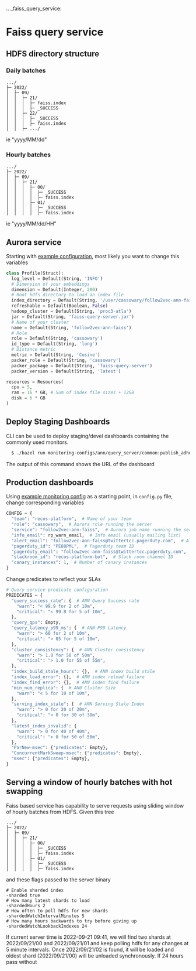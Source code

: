 .. \_faiss_query_service:

# Faiss query service

## HDFS directory structure

### Daily batches

```
.../
├─ 2022/
│  ├─ 09/
│  │  ├─ 21/
│  │  │  ├─ faiss.index
│  │  │  ├─ _SUCCESS
│  │  ├─ 22/
│  │  │  ├─ _SUCCESS
│  │  │  ├─ faiss.index
│  │  ├─ .../
```

ie "yyyy/MM/dd"

### Hourly batches

```
.../
├─ 2022/
│  ├─ 09/
│  │  ├─ 21/
│  │  │  ├─ 00/
│  │  │  │  ├─ _SUCCESS
│  │  │  │  ├─ faiss.index
│  │  │  ├─ 01/
│  │  │  │  ├─ _SUCCESS
│  │  │  │  ├─ faiss.index
```

ie "yyyy/MM/dd/HH"

## Aurora service

Starting with [example configuration](https://sourcegraph.twitter.biz/git.twitter.biz/source/-/blob/ann/scripts/recos-platform/follow2vec-ann-faiss/query-server.aurora), most likely you want to change this variables

```python
class Profile(Struct):
  log_level = Default(String, 'INFO')
  # Dimension of your embeddings
  dimension = Default(Integer, 200)
  # Root hdfs directory to load an index file
  index_directory = Default(String, '/user/cassowary/follow2vec-ann-faiss/pq100')
  refreshable = Default(Boolean, False)
  hadoop_cluster = Default(String, 'proc3-atla')
  jar = Default(String, 'faiss-query-server.jar')
  # Name of your cluster
  name = Default(String, 'follow2vec-ann-faiss')
  # Role
  role = Default(String, 'cassowary')
  id_type = Default(String, 'long')
  # Distance metric
  metric = Default(String, 'Cosine')
  packer_role = Default(String, 'cassowary')
  packer_package = Default(String, 'faiss-query-server')
  packer_version = Default(String, 'latest')

resources = Resources(
  cpu = 5,
  ram = 16 * GB, # Sum of index file sizes + 12GB
  disk = 6 * GB
)
```

## Deploy Staging Dashboards

CLI can be used to deploy staging/devel dashboards containing the commonly used monitors.

```bash
  $ ./bazel run monitoring-configs/ann/query_server/common:publish_adhoc_dashboard  -- --dc=<smf1|atla|pdxa> --role=<role> --service=<service_name> --env=staging | mon upload
```

The output of this command shows the URL of the dashboard

## Production dashboards

Using [example monitoring config](https://sourcegraph.twitter.biz/git.twitter.biz/source/-/tree/monitoring-configs/recos_platform/follow2vec_faiss) as a starting point, in `config.py` file, change corresponding variables

```python
CONFIG = {
  "team": "recos-platform",  # Name of your team
  "role": "cassowary",  # Aurora role running the server
  "service": "follow2vec-ann-faiss",  # Aurora job name running the server
  "info_email": rp_warn_email,  # Info email (usually mailing list)
  "alert_email": "follow2vec-ann-faiss@twittertcc.pagerduty.com",  # Alert email (usually Pagerduty)
  "pagerduty_id": "PE88PML",  # Pagerduty team ID
  "pagerduty_email": "follow2vec-ann-faiss@twittertcc.pagerduty.com",
  "slackroom_id": "recos-platform-bot",  # Slack room channel ID
  "canary_instances": 1,  # Number of canary instances
}
```

Change predicates to reflect your SLAs

```python
# Query service predicate configuration
PREDICATES = {
  "query_success_rate": {  # ANN Query Success rate
    "warn": "< 99.9 for 2 of 10m",
    "critical": "< 99.8 for 5 of 10m",
  },
  "query_qps": Empty,
  "query_latency_p99_ms": {  # ANN P99 Latency
    "warn": "> 60 for 2 of 10m",
    "critical": "> 85 for 5 of 10m",
  },
  "cluster_consistency": {  # ANN Cluster consistency
    "warn": "> 1.0 for 50 of 50m",
    "critical": "> 1.0 for 55 of 55m",
  },
  "index_build_stale_hours": {},  # ANN index build stale
  "index_load_error": {},  # ANN index reload failure
  "index_find_error": {},  # ANN index find failure
  "min_num_replica": {  # ANN Cluster Size
    "warn": "< 5 for 10 of 10m",
  },
  "serving_index_stale": {  # ANN Serving Stale Index
    "warn": "> 0 for 20 of 20m",
    "critical": "> 0 for 30 of 30m",
  },
  "latest_index_invalid": {
    "warn": "> 0 for 40 of 40m",
    "critical": "> 0 for 50 of 50m",
  },
  "ParNew-msec": {"predicates": Empty},
  "ConcurrentMarkSweep-msec": {"predicates": Empty},
  "msec": {"predicates": Empty},
}

```

## Serving a window of hourly batches with hot swapping

Faiss based service has capability to serve requests using sliding window of hourly batches from HDFS. Given this tree

```
.../
├─ 2022/
│  ├─ 09/
│  │  ├─ 21/
│  │  │  ├─ 00/
│  │  │  │  ├─ _SUCCESS
│  │  │  │  ├─ faiss.index
│  │  │  ├─ 01/
│  │  │  │  ├─ _SUCCESS
│  │  │  │  ├─ faiss.index
```

and these flags passed to the server binary

```
# Enable sharded index
-sharded true
# How many latest shards to load
-shardedHours 2
# How often to poll hdfs for new shards
-shardedWatchIntervalMinutes 5
# How many hours backwards to try before giving up
-shardedWatchLookbackIndexes 24
```

If current server time is 2022-09-21 09:41, we will find two shards at 2022/09/21/00 and 2022/09/21/01 and keep polling hdfs for any changes at 5 minute intervals. Once 2022/09/21/02 is found, it will be loaded and oldest shard (2022/09/21/00) will be unloaded synchronously. If 24 hours pass without

